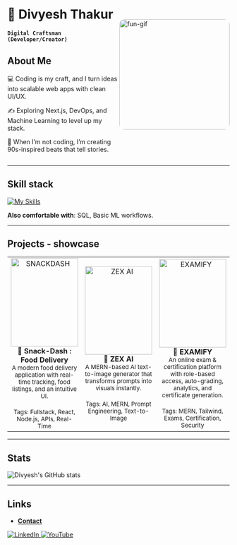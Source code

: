 <!-- Top section with Image on Right -->
<div style="display: flex; align-items: center; justify-content: space-between;">
  <div>
    
# 👑 Divyesh Thakur  
**`Digital Craftsman (Developer/Creator)`**  

## About Me
💻 Coding is my craft, and I turn ideas into scalable web apps with clean UI/UX.  

✍️ Exploring Next.js, DevOps, and Machine Learning to level up my stack.  

🎵 When I’m not coding, I’m creating 90s-inspired beats that tell stories.  

  </div>
  <div>
    <img src="https://user-images.githubusercontent.com/74038190/212741999-016fddbd-617a-4448-8042-0ecf907aea25.gif" 
         alt="fun-gif"
         width="250"
         style="border-radius:12px;"/>
  </div>
</div>

---

## Skill stack
<!-- Skill icons provided by skill-icons. Full icon list and names:
     https://github.com/tandpfun/skill-icons?tab=readme-ov-file#icons-list -->
[![My Skills](https://skillicons.dev/icons?i=java,python,html,css,javascript,react,express,mongodb,vite,tailwind,nodejs,git,github,mysql,netlify,&theme=light)](https://skillicons.dev)  

**Also comfortable with**: SQL, Basic ML workflows.  

---

## Projects - showcase  

<table>
  <tr>
    <td align="center" width="33%">
        <img src="https://media.gettyimages.com/id/1404009564/vector/food-delivery-concept.jpg?s=612x612&w=0&k=20&c=v3C97YQu612tkg3RGiEhpEzEz5-p9AYHViwAwKTgZyA="
             alt="SNACKDASH"
             style="width:100%; height:200px; object-fit:cover;"/>
      <br/>
      <b> 🍔 Snack-Dash : Food Delivery</b><br/>
      <sub>A modern food delivery application with real-time tracking, food listings, and an intuitive UI.</sub><br/>
      <br/>
      <sub>Tags: Fullstack, React, Node.js, APIs, Real-Time</sub>
    </td>
    <td align="center" width="33%">
        <img src="https://media.gettyimages.com/id/1346301198/photo/robotic-arms-making-tree.jpg?s=612x612&w=0&k=20&c=oUNhMJmieD7k6uBYH088OkHKah1GSjvCqXPUMbRQaOY="
             alt="ZEX AI"
             style="width:100%; height:200px; object-fit:cover;"/>
      <br/>
      <b> 🤖 ZEX AI</b><br/>
      <sub>A MERN-based AI text-to-image generator that transforms prompts into visuals instantly.</sub><br/>
      <br/>
      <sub>Tags: AI, MERN, Prompt Engineering, Text-to-Image</sub>
    </td>
    <td align="center" width="33%">
        <img src="https://media.gettyimages.com/id/1442429496/vector/educational-exam-flat-design-vector-illustration.jpg?s=612x612&w=0&k=20&c=9jmGx4jKsEwRUJ74Q6_w-hVqGe6GRW4GUIGqVhQjLZM="
             alt="EXAMIFY"
             style="width:100%; height:200px; object-fit:cover;"/>
      <br/>
      <b> 📝 EXAMIFY </b><br/>
      <sub>An online exam & certification platform with role-based access, auto-grading, analytics, and certificate generation.</sub><br/>
      <br/>
      <sub>Tags: MERN, Tailwind, Exams, Certification, Security</sub>
    </td>
  </tr>
</table>

---

## Stats  
    
![Divyesh's GitHub stats](https://github-readme-stats.vercel.app/api?username=divyeshthaakur&show_icons=true&theme=gruvbox)  

---

## Links  
- [**Contact**](mailto:thaakurdivyesh@gmail.com)  

<a href="https://www.linkedin.com/in/thaakur-divyesh/" target="blank">
  <img src="https://skillicons.dev/icons?i=linkedin" alt="LinkedIn" />
</a>

<a href="https://www.youtube.com/channel/UCNVFQDH0ltPfXGb3jTaXkIA" target="blank">
  <img src="https://img.shields.io/badge/YouTube-FF0000?style=for-the-badge&logo=youtube&logoColor=white" 
       alt="YouTube"/>
</a>
